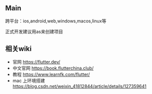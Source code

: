 ## Main

跨平台：ios,android,web,windows,macos,linux等

正式开发建议用as来创建项目







## 相关wiki

- 官网 https://flutter.dev/
- 中文官网 https://book.flutterchina.club/
- 教程 https://www.learnfk.com/flutter/
- mac 上环境搭建 https://blog.csdn.net/weixin_41812844/article/details/127359641
